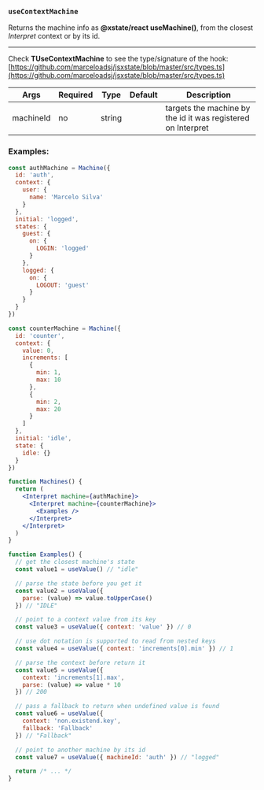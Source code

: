 ### `useContextMachine`

Returns the machine info as **@xstate/react useMachine()**, from the closest _Interpret_ context or by its id.

---

Check **TUseContextMachine** to see the type/signature of the hook:
[https://github.com/marceloadsj/jsxstate/blob/master/src/types.ts](https://github.com/marceloadsj/jsxstate/blob/master/src/types.ts)

| Args      | Required | Type   | Default | Description                                                  |
| --------- | -------- | ------ | ------- | ------------------------------------------------------------ |
| machineId | no       | string |         | targets the machine by the id it was registered on Interpret |

### Examples:

```jsx
const authMachine = Machine({
  id: 'auth',
  context: {
    user: {
      name: 'Marcelo Silva'
    }
  },
  initial: 'logged',
  states: {
    guest: {
      on: {
        LOGIN: 'logged'
      }
    },
    logged: {
      on: {
        LOGOUT: 'guest'
      }
    }
  }
})

const counterMachine = Machine({
  id: 'counter',
  context: {
    value: 0,
    increments: [
      {
        min: 1,
        max: 10
      },
      {
        min: 2,
        max: 20
      }
    ]
  },
  initial: 'idle',
  state: {
    idle: {}
  }
})

function Machines() {
  return (
    <Interpret machine={authMachine}>
      <Interpret machine={counterMachine}>
        <Examples />
      </Interpret>
    </Interpret>
  )
}

function Examples() {
  // get the closest machine's state
  const value1 = useValue() // "idle"

  // parse the state before you get it
  const value2 = useValue({
    parse: (value) => value.toUpperCase()
  }) // "IDLE"

  // point to a context value from its key
  const value3 = useValue({ context: 'value' }) // 0

  // use dot notation is supported to read from nested keys
  const value4 = useValue({ context: 'increments[0].min' }) // 1

  // parse the context before return it
  const value5 = useValue({
    context: 'increments[1].max',
    parse: (value) => value * 10
  }) // 200

  // pass a fallback to return when undefined value is found
  const value6 = useValue({
    context: 'non.existend.key',
    fallback: 'Fallback'
  }) // "Fallback"

  // point to another machine by its id
  const value7 = useValue({ machineId: 'auth' }) // "logged"

  return /* ... */
}
```
